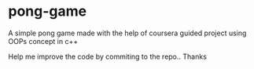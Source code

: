 # pong-game
A simple pong game made with the help of coursera guided project using OOPs concept in c++

Help me improve the code by commiting to the repo.. Thanks

